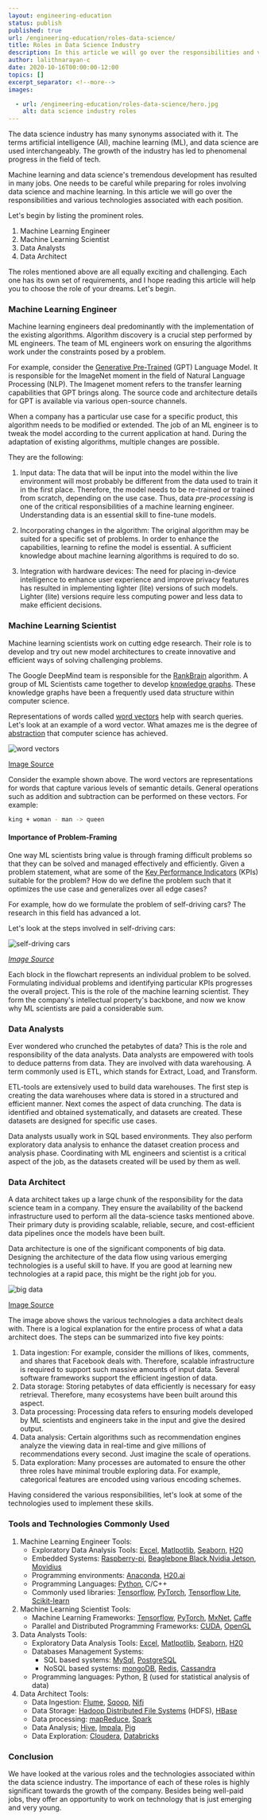 ```yaml
---
layout: engineering-education
status: publish
published: true
url: /engineering-education/roles-data-science/
title: Roles in Data Science Industry
description: In this article we will go over the responsibilities and various machine learning roles and the technologies associated with each position.
author: lalithnarayan-c
date: 2020-10-16T00:00:00-12:00
topics: []
excerpt_separator: <!--more-->
images:

  - url: /engineering-education/roles-data-science/hero.jpg
    alt: data science industry roles
---
```

The data science industry has many synonyms associated with it. The terms artificial intelligence (AI), machine learning (ML), and data science are used interchangeably. The growth of the industry has led to phenomenal progress in the field of tech.
<!--more-->
Machine learning and data science's tremendous development has resulted in many jobs. One needs to be careful while preparing for roles involving data science and machine learning. In this article we will go over the responsibilities and various technologies associated with each position.

Let's begin by listing the prominent roles.

1. Machine Learning Engineer
2. Machine Learning Scientist
3. Data Analysts
4. Data Architect

The roles mentioned above are all equally exciting and challenging. Each one has its own set of requirements, and I hope reading this article will help you to choose the role of your dreams. Let's begin.

### Machine Learning Engineer
Machine learning engineers deal predominantly with the implementation of the existing algorithms. Algorithm discovery is a crucial step performed by ML engineers. The team of ML engineers work on ensuring the algorithms work under the constraints posed by a problem.

For example, consider the [Generative Pre-Trained](https://openai.com/blog/better-language-models/) (GPT) Language Model. It is responsible for the ImageNet moment in the field of Natural Language Processing (NLP). The Imagenet moment refers to the transfer learning capabilities that GPT brings along. The source code and architecture details for GPT is available via various open-source channels.

When a company has a particular use case for a specific product, this algorithm needs to be modified or extended. The job of an ML engineer is to tweak the model according to the current application at hand. During the adaptation of existing algorithms, multiple changes are possible.

They are the following:

1. Input data: The data that will be input into the model within the live environment will most probably be different from the data used to train it in the first place. Therefore, the model needs to be re-trained or trained from scratch, depending on the use case. Thus, data *pre-processing* is one of the critical responsibilities of a machine learning engineer. Understanding data is an essential skill to fine-tune models.

2. Incorporating changes in the algorithm: The original algorithm may be suited for a specific set of problems. In order to enhance the capabilities, learning to refine the model is essential. A sufficient knowledge about machine learning algorithms is required to do so.

3. Integration with hardware devices: The need for placing in-device intelligence to enhance user experience and improve privacy features has resulted in implementing lighter (lite) versions of such models. Lighter (lite) versions require less computing power and less data to make efficient decisions.

### Machine Learning Scientist
Machine learning scientists work on cutting edge research. Their role is to develop and try out new model architectures to create innovative and efficient ways of solving challenging problems.

The Google DeepMind team is responsible for the [RankBrain](https://www.searchenginejournal.com/google-algorithm-history/rankbrain/) algorithm. A group of ML Scientists came together to develop [knowledge graphs](https://en.wikipedia.org/wiki/Knowledge_Graph). These knowledge graphs have been a frequently used data structure within computer science.

Representations of words called [word vectors](https://www.youtube.com/watch?v=ERibwqs9p38) help with search queries. Let's look at an example of a word vector. What amazes me is the degree of [abstraction](https://en.wikipedia.org/wiki/Abstraction_(computer_science)) that computer science has achieved.

![word vectors](/engineering-education/roles-data-science/word_vec.jpg)

[Image Source](https://www.analyticsvidhya.com/blog/2017/06/word-embeddings-count-word2veec/)

Consider the example shown above. The word vectors are representations for words that capture various levels of semantic details. General operations such as addition and subtraction can be performed on these vectors. For example:

```bash
king + woman - man -> queen
```

#### Importance of Problem-Framing
One way ML scientists bring value is through framing difficult problems so that they can be solved and managed effectively and efficiently. Given a problem statement, what are some of the [Key Performance Indicators](https://en.wikipedia.org/wiki/Performance_indicator) (KPIs) suitable for the problem? How do we define the problem such that it optimizes the use case and generalizes over all edge cases?

For example, how do we formulate the problem of self-driving cars? The research in this field has advanced a lot.

Let's look at the steps involved in self-driving cars:

![self-driving cars](/engineering-education/roles-data-science/self-driving.jpg)

*[Image Source](https://arxiv.org/pdf/1910.07738.pdf)*

Each block in the flowchart represents an individual problem to be solved. Formulating individual problems and identifying particular KPIs progresses the overall project. This is the role of the machine learning scientist. They form the company's intellectual property's backbone, and now we know why ML scientists are paid a considerable sum.

### Data Analysts
Ever wondered who crunched the petabytes of data? This is the role and responsibility of the data analysts. Data analysts are empowered with tools to deduce patterns from data. They are involved with data warehousing. A term commonly used is ETL, which stands for Extract, Load, and Transform.

ETL-tools are extensively used to build data warehouses. The first step is creating the data warehouses where data is stored in a structured and efficient manner. Next comes the aspect of data crunching. The data is identified and obtained systematically, and datasets are created. These datasets are designed for specific use cases.

Data analysts usually work in SQL based environments. They also perform exploratory data analysis to enhance the dataset creation process and analysis phase. Coordinating with ML engineers and scientist is a critical aspect of the job, as the datasets created will be used by them as well.

### Data Architect
A data architect takes up a large chunk of the responsibility for the data science team in a company. They ensure the availability of the backend infrastructure used to perform all the data-science tasks mentioned above. Their primary duty is providing scalable, reliable, secure, and cost-efficient data pipelines once the models have been built.

Data architecture is one of the significant components of big data. Designing the architecture of the data flow using various emerging technologies is a useful skill to have. If you are good at learning new technologies at a rapid pace, this might be the right job for you.

![big data](/engineering-education/roles-data-science/big_data_tech.jpg)

[Image Source](https://www.karmelsoft.com/skills-every-big-data-architect-needs/)

The image above shows the various technologies a data architect deals with. There is a logical explanation for the entire process of what a data architect does. The steps can be summarized into five key points:
   1. Data ingestion: For example, consider the millions of likes, comments, and shares that Facebook deals with. Therefore, scalable infrastructure is required to support such massive amounts of input data. Several software frameworks support the efficient ingestion of data.
   2. Data storage: Storing petabytes of data efficiently is necessary for easy retrieval. Therefore, many ecosystems have been built around this aspect.
   3. Data processing: Processing data refers to ensuring models developed by ML scientists and engineers take in the input and give the desired output.
   4. Data analysis: Certain algorithms such as recommendation engines analyze the viewing data in real-time and give millions of recommendations every second. Just imagine the scale of operations.
   5. Data exploration: Many processes are automated to ensure the other three roles have minimal trouble exploring data. For example, categorical features are encoded using various encoding schemes.

Having considered the various responsibilities, let's look at some of the technologies used to implement these skills.

### Tools and Technologies Commonly Used
1. Machine Learning Engineer Tools:
   - Exploratory Data Analysis Tools: [Excel](https://www.microsoft.com/en-us/microsoft-365/excel), [Matlpotlib](https://matplotlib.org/), [Seaborn](https://seaborn.pydata.org/), [H20](https://www.h2o.ai/)
   - Embedded Systems: [Raspberry-pi](https://www.raspberrypi.org/), [Beaglebone Black](https://beagleboard.org/black),[Nvidia Jetson](https://developer.nvidia.com/buy-jetson), [Movidius](https://www.intel.com/content/www/us/en/products/processors/movidius-vpu.html)
   - Programming environments: [Anaconda](https://www.anaconda.com/), [H20.ai](https://www.h2o.ai/)
   - Programming Languages: [Python](https://www.python.org/), C/C++
   - Commonly used libraries: [Tensorflow](https://www.tensorflow.org/), [PyTorch](https://pytorch.org/), [Tensorflow Lite](https://www.tensorflow.org/lite), [Scikit-learn](https://scikit-learn.org/)
2. Machine Learning Scientist Tools:
   - Machine Learning Frameworks: [Tensorflow](https://www.tensorflow.org/), [PyTorch](https://pytorch.org/), [MxNet](https://mxnet.apache.org/), [Caffe](http://caffe.berkeleyvision.org/)
   - Parallel and Distributed Programming Frameworks: [CUDA](https://developer.nvidia.com/cuda-downloads), [OpenGL](https://www.opengl.org/)
3. Data Analysts Tools:
   - Exploratory Data Analysis Tools: [Excel](https://www.microsoft.com/en-us/microsoft-365/excel), [Matlpotlib](https://matplotlib.org/), [Seaborn](https://seaborn.pydata.org/), [H20](https://www.h2o.ai/)
   - Databases Management Systems:
      - SQL based systems: [MySql](https://www.mysql.com/), [PostgreSQL](https://www.postgresql.org/)
      - NoSQL based systems: [mongoDB](https://www.mongodb.com/), [Redis](https://redis.io/), [Cassandra](http://cassandra.apache.org/)
   - Programming languages: Python, [R](https://www.r-project.org/) (used for statistical analysis of data)
4. Data Architect Tools:
   - Data Ingestion: [Flume](https://flume.apache.org/), [Sqoop](https://sqoop.apache.org/), [Nifi](https://nifi.apache.org/)
   - Data Storage: [Hadoop Distributed File Systems](https://hadoop.apache.org/) (HDFS), [HBase](https://hbase.apache.org/)
   - Data processing: [mapReduce](https://hadoop.apache.org/docs/current/hadoop-mapreduce-client/hadoop-mapreduce-client-core/MapReduceTutorial.html), [Spark](https://spark.apache.org/)
   - Data Analysis; [Hive](https://hive.apache.org/), [Impala](https://impala.apache.org/overview.html), [Pig](https://pig.apache.org/)
   - Data Exploration: [Cloudera](https://www.cloudera.com/), [Databricks](https://databricks.com/)

### Conclusion
We have looked at the various roles and the technologies associated within the data science industry. The importance of each of these roles is highly significant towards the growth of the company. Besides being well-paid jobs, they offer an opportunity to work on technology that is just emerging and very young.
